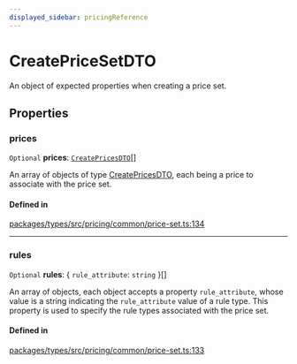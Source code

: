 ```yaml
---
displayed_sidebar: pricingReference
---
```


# CreatePriceSetDTO

An object of expected properties when creating a price set.

## Properties

### prices

 `Optional` **prices**: [`CreatePricesDTO`](CreatePricesDTO.md)[]

An array of objects of type [CreatePricesDTO](CreatePricesDTO.md), each being a price to associate with the price set.

#### Defined in

[packages/types/src/pricing/common/price-set.ts:134](https://github.com/medusajs/medusa/blob/daea35fe73/packages/types/src/pricing/common/price-set.ts#L134)

___

### rules

 `Optional` **rules**: { `rule_attribute`: `string`  }[]

An array of objects, each object accepts a property `rule_attribute`, whose value is a string indicating the `rule_attribute` value of a rule type. 
This property is used to specify the rule types associated with the price set.

#### Defined in

[packages/types/src/pricing/common/price-set.ts:133](https://github.com/medusajs/medusa/blob/daea35fe73/packages/types/src/pricing/common/price-set.ts#L133)
